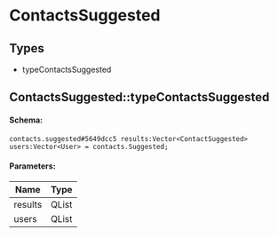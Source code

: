 # ContactsSuggested

## Types

* typeContactsSuggested

## ContactsSuggested::typeContactsSuggested

#### Schema:

`contacts.suggested#5649dcc5 results:Vector<ContactSuggested> users:Vector<User> = contacts.Suggested;`

#### Parameters:

|Name|Type|
|----|----|
|results|QList<ContactSuggested>|
|users|QList<User>|

